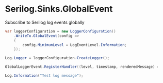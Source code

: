 # Serilog.Sinks.GlobalEvent
Subscribe to Serilog log events globally
```csharp
var loggerConfiguration = new LoggerConfiguration()
    .WriteTo.GlobalEvent(config =>
    {
        config.MinimumLevel = LogEventLevel.Information;
    });

Log.Logger = loggerConfiguration.CreateLogger();

GlobalLoggerEvent.RegisterHandler((level, timestamp, renderedMessage) => Console.WriteLine(renderedMessage));

Log.Information("Test log message");
```
